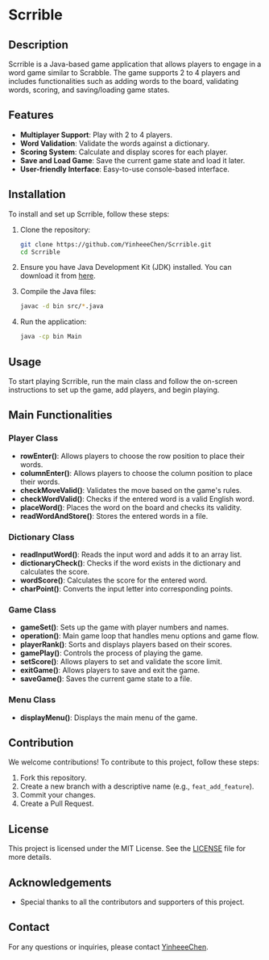 # Scrrible

## Description
Scrrible is a Java-based game application that allows players to engage in a word game similar to Scrabble. The game supports 2 to 4 players and includes functionalities such as adding words to the board, validating words, scoring, and saving/loading game states.

## Features
- **Multiplayer Support**: Play with 2 to 4 players.
- **Word Validation**: Validate the words against a dictionary.
- **Scoring System**: Calculate and display scores for each player.
- **Save and Load Game**: Save the current game state and load it later.
- **User-friendly Interface**: Easy-to-use console-based interface.

## Installation
To install and set up Scrrible, follow these steps:

1. Clone the repository:
    ```sh
    git clone https://github.com/YinheeeChen/Scrrible.git
    cd Scrrible
    ```

2. Ensure you have Java Development Kit (JDK) installed. You can download it from [here](https://www.oracle.com/java/technologies/javase-jdk11-downloads.html).

3. Compile the Java files:
    ```sh
    javac -d bin src/*.java
    ```

4. Run the application:
    ```sh
    java -cp bin Main
    ```

## Usage
To start playing Scrrible, run the main class and follow the on-screen instructions to set up the game, add players, and begin playing.

## Main Functionalities
### Player Class
- **rowEnter()**: Allows players to choose the row position to place their words.
- **columnEnter()**: Allows players to choose the column position to place their words.
- **checkMoveValid()**: Validates the move based on the game's rules.
- **checkWordValid()**: Checks if the entered word is a valid English word.
- **placeWord()**: Places the word on the board and checks its validity.
- **readWordAndStore()**: Stores the entered words in a file.

### Dictionary Class
- **readInputWord()**: Reads the input word and adds it to an array list.
- **dictionaryCheck()**: Checks if the word exists in the dictionary and calculates the score.
- **wordScore()**: Calculates the score for the entered word.
- **charPoint()**: Converts the input letter into corresponding points.

### Game Class
- **gameSet()**: Sets up the game with player numbers and names.
- **operation()**: Main game loop that handles menu options and game flow.
- **playerRank()**: Sorts and displays players based on their scores.
- **gamePlay()**: Controls the process of playing the game.
- **setScore()**: Allows players to set and validate the score limit.
- **exitGame()**: Allows players to save and exit the game.
- **saveGame()**: Saves the current game state to a file.

### Menu Class
- **displayMenu()**: Displays the main menu of the game.

## Contribution
We welcome contributions! To contribute to this project, follow these steps:

1. Fork this repository.
2. Create a new branch with a descriptive name (e.g., `feat_add_feature`).
3. Commit your changes.
4. Create a Pull Request.

## License
This project is licensed under the MIT License. See the [LICENSE](LICENSE) file for more details.

## Acknowledgements
- Special thanks to all the contributors and supporters of this project.

## Contact
For any questions or inquiries, please contact [YinheeeChen](https://github.com/YinheeeChen).
